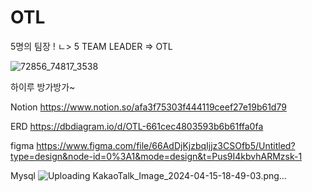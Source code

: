 # OTL
5명의 팀장 !
ㄴ> 5 TEAM LEADER 
=> OTL


![72856_74817_3538](https://github.com/TeamOTL/OTL/assets/156181234/99fae099-a532-43bd-823b-0e38ec2224df)


하이루 방가방가~

Notion
https://www.notion.so/afa3f75303f444119ceef27e19b61d79

ERD
https://dbdiagram.io/d/OTL-661cec4803593b6b61ffa0fa

figma
https://www.figma.com/file/66AdDjKjzbqIjjz3CSOfb5/Untitled?type=design&node-id=0%3A1&mode=design&t=Pus9I4kbvhARMzsk-1


Mysql
![Uploading KakaoTalk_Image_2024-04-15-18-49-03.png…]()
